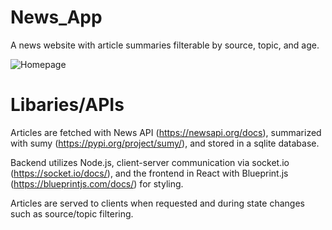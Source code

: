 # News_App
A news website with article summaries filterable by source, topic, and age.

![Homepage](https://i.imgur.com/kWr0s5v.png)

# Libaries/APIs
Articles are fetched with News API (https://newsapi.org/docs), summarized with sumy (https://pypi.org/project/sumy/), and stored 
in a sqlite database.

Backend utilizes Node.js, client-server communication via socket.io (https://socket.io/docs/), and the frontend in React with 
Blueprint.js (https://blueprintjs.com/docs/) for styling. 

Articles are served to clients when requested and during state changes such as source/topic filtering.

